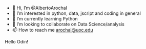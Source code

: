 - 👋 Hi, I’m @AlbertoArochal
- 👀 I’m interested in python, data, jscript and coding in general
- 🌱 I’m currently learning Python
- 💞️ I’m looking to collaborate on Data Science/analysis
- 📫 How to reach me arochal@uoc.edu

Hello Odin!

<!---
AlbertoArochal/Arochal is a ✨ special ✨ repository because its `README.md` (this file) appears on your GitHub profile.
You can click the Preview link to take a look at your changes.
--->

